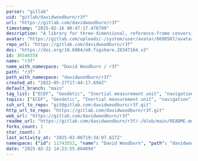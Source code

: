```yaml
---
parser: "gitlab"
uid: "gitlab/davidwoodburn/r3f"
url: "https://gitlab.com/davidwoodburn/r3f"
timestamp: "2025-02-16 00:47:17.476799"
description: "A library for three-dimensional, reference-frame conversions"
avatar: "https://gitlab.com/uploads/-/system/user/avatar/8690567/avatar.png"
repo_url: "https://gitlab.com/davidwoodburn/r3f"
doi: "https://doi.org/10.6084/m9.figshare.28347164.v3"
id: 36546558
name: "r3f"
name_with_namespace: "David Woodburn / r3f"
path: "r3f"
path_with_namespace: "davidwoodburn/r3f"
created_at: "2022-05-27T17:44:17.694Z"
default_branch: "main"
tag_list: ["ECEF", "Geodetic", "Inertial measurement unit", "navigation", "reference frames", "rotation"]
topics: ["ECEF", "Geodetic", "Inertial measurement unit", "navigation", "reference frames", "rotation"]
ssh_url_to_repo: "git@gitlab.com:davidwoodburn/r3f.git"
http_url_to_repo: "https://gitlab.com/davidwoodburn/r3f.git"
web_url: "https://gitlab.com/davidwoodburn/r3f"
readme_url: "https://gitlab.com/davidwoodburn/r3f/-/blob/main/README.md"
forks_count: 1
star_count: 2
last_activity_at: "2025-02-06T19:34:07.817Z"
namespace: {"id": 11743552, "name": "David Woodburn", "path": "davidwoodburn", "kind": "user", "full_path": "davidwoodburn", "parent_id": null, "avatar_url": "/uploads/-/system/user/avatar/8690567/avatar.png", "web_url": "https://gitlab.com/davidwoodburn"}
date: "2025-02-22 14:23:55.884894"
---
```

